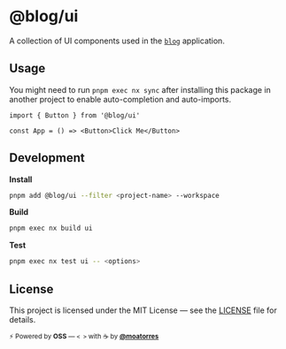# @blog/ui

A collection of UI components used in the [`blog`](https://github.com/moatorres/website/tree/main/apps/blog) application.

## Usage

You might need to run `pnpm exec nx sync` after installing this package in another project to enable auto-completion and auto-imports.

```tsx
import { Button } from '@blog/ui'

const App = () => <Button>Click Me</Button>
```

## Development

**Install**

```sh
pnpm add @blog/ui --filter <project-name> --workspace
```

**Build**

```sh
pnpm exec nx build ui
```

**Test**

```sh
pnpm exec nx test ui -- <options>
```

## License

This project is licensed under the MIT License — see the [LICENSE](https://github.com/moatorres/website/blob/main/LICENSE) file for details.

<sub>⚡️ Powered by **OSS** — `< >` with ☕️ by [**@moatorres**](https://github.com/moatorres)</sub>
